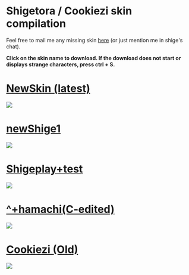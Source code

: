 # Shigetora / Cookiezi skin compilation
Feel free to mail me any missing skin [here](mailto:lolisamurai@tfwno.gf) (or just mention me in shige's chat).

**Click on the skin name to download. If the download does not start or displays strange characters, press ctrl + S.**

# [NewSkin (latest)](http://hnng.moe/f/3xP)
![](http://dare.moe/f/4z)

# [newShige1](http://dare.moe/f/4y)
![](http://hnng.moe/f/3xO)

# [Shigeplay+test](http://hnng.moe/f/3xU)
![](http://www.hnng.moe/f/3xU)

# [^+hamachi(C-edited)](http://hnng.moe/f/3xT)
![](http://hnng.moe/f/3xS)

# [Cookiezi (Old)](http://hnng.moe/f/3xQ)
![](http://hnng.moe/f/3xR)